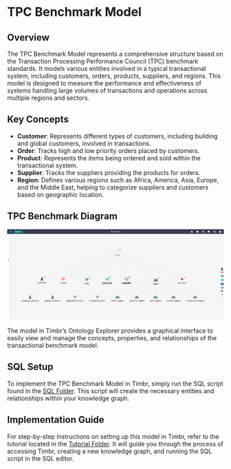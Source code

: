 # TPC Benchmark Model

## Overview
The TPC Benchmark Model represents a comprehensive structure based on the Transaction Processing Performance Council (TPC) benchmark standards. It models various entities involved in a typical transactional system, including customers, orders, products, suppliers, and regions. This model is designed to measure the performance and effectiveness of systems handling large volumes of transactions and operations across multiple regions and sectors.

## Key Concepts
- **Customer**: Represents different types of customers, including building and global customers, involved in transactions.
- **Order**: Tracks high and low priority orders placed by customers.
- **Product**: Represents the items being ordered and sold within the transactional system.
- **Supplier**: Tracks the suppliers providing the products for orders.
- **Region**: Defines various regions such as Africa, America, Asia, Europe, and the Middle East, helping to categorize suppliers and customers based on geographic location.

## TPC Benchmark Diagram

![Attached Image of Model](./model.png)

The model in Timbr’s Ontology Explorer provides a graphical interface to easily view and manage the concepts, properties, and relationships of the transactional benchmark model.

## SQL Setup
To implement the TPC Benchmark Model in Timbr, simply run the SQL script found in the [SQL Folder](./sql). This script will create the necessary entities and relationships within your knowledge graph.

## Implementation Guide
For step-by-step instructions on setting up this model in Timbr, refer to the tutorial located in the [Tutorial Folder](./tutorial). It will guide you through the process of accessing Timbr, creating a new knowledge graph, and running the SQL script in the SQL editor.
